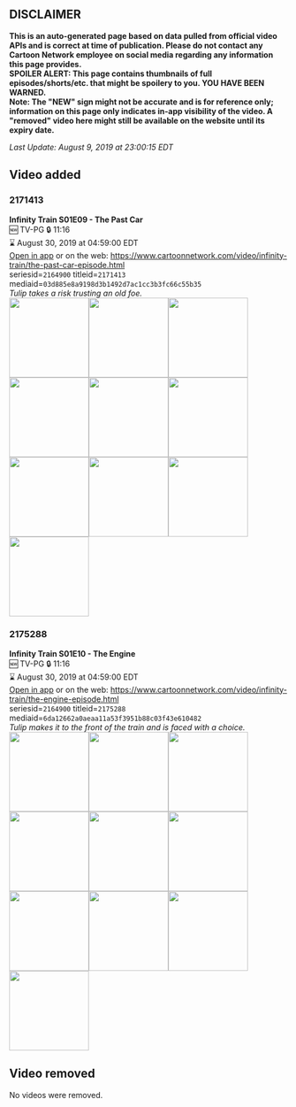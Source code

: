 ## DISCLAIMER
**This is an auto-generated page based on data pulled from official video APIs and is correct at time of publication. Please do not contact any Cartoon Network employee on social media regarding any information this page provides.**  
**SPOILER ALERT: This page contains thumbnails of full episodes/shorts/etc. that might be spoilery to you. YOU HAVE BEEN WARNED.**  
**Note: The "NEW" sign might not be accurate and is for reference only; information on this page only indicates in-app visibility of the video. A "removed" video here might still be available on the website until its expiry date.**  

_Last Update: August 9, 2019 at 23:00:15 EDT_
## Video added
### 2171413
**Infinity Train S01E09 - The Past Car**  
🆕 TV-PG 🔒 11:16  
⌛ August 30, 2019 at 04:59:00 EDT  
[Open in app](https://tinyurl.com/yxbdetj3) or on the web: https://www.cartoonnetwork.com/video/infinity-train/the-past-car-episode.html  
seriesid=`2164900` titleid=`2171413` mediaid=`03d885e8a9198d3b1492d7ac1cc3b3fc66c55b35`  
_Tulip takes a risk trusting an old foe._  
<a href="https://s3.amazonaws.com/cartoonorchestrator/2171413_001_1280x720.jpg"><img src="https://s3.amazonaws.com/cartoonorchestrator/2171413_001_640x360.jpg" height="144px" /></a><a href="https://s3.amazonaws.com/cartoonorchestrator/2171413_002_1280x720.jpg"><img src="https://s3.amazonaws.com/cartoonorchestrator/2171413_002_640x360.jpg" height="144px" /></a><a href="https://s3.amazonaws.com/cartoonorchestrator/2171413_003_1280x720.jpg"><img src="https://s3.amazonaws.com/cartoonorchestrator/2171413_003_640x360.jpg" height="144px" /></a><a href="https://s3.amazonaws.com/cartoonorchestrator/2171413_004_1280x720.jpg"><img src="https://s3.amazonaws.com/cartoonorchestrator/2171413_004_640x360.jpg" height="144px" /></a><a href="https://s3.amazonaws.com/cartoonorchestrator/2171413_005_1280x720.jpg"><img src="https://s3.amazonaws.com/cartoonorchestrator/2171413_005_640x360.jpg" height="144px" /></a><a href="https://s3.amazonaws.com/cartoonorchestrator/2171413_006_1280x720.jpg"><img src="https://s3.amazonaws.com/cartoonorchestrator/2171413_006_640x360.jpg" height="144px" /></a><a href="https://s3.amazonaws.com/cartoonorchestrator/2171413_007_1280x720.jpg"><img src="https://s3.amazonaws.com/cartoonorchestrator/2171413_007_640x360.jpg" height="144px" /></a><a href="https://s3.amazonaws.com/cartoonorchestrator/2171413_008_1280x720.jpg"><img src="https://s3.amazonaws.com/cartoonorchestrator/2171413_008_640x360.jpg" height="144px" /></a><a href="https://s3.amazonaws.com/cartoonorchestrator/2171413_009_1280x720.jpg"><img src="https://s3.amazonaws.com/cartoonorchestrator/2171413_009_640x360.jpg" height="144px" /></a><a href="https://s3.amazonaws.com/cartoonorchestrator/2171413_010_1280x720.jpg"><img src="https://s3.amazonaws.com/cartoonorchestrator/2171413_010_640x360.jpg" height="144px" /></a>
### 2175288
**Infinity Train S01E10 - The Engine**  
🆕 TV-PG 🔒 11:16  
⌛ August 30, 2019 at 04:59:00 EDT  
[Open in app](https://tinyurl.com/y5joc4px) or on the web: https://www.cartoonnetwork.com/video/infinity-train/the-engine-episode.html  
seriesid=`2164900` titleid=`2175288` mediaid=`6da12662a0aeaa11a53f3951b88c03f43e610482`  
_Tulip makes it to the front of the train and is faced with a choice._  
<a href="https://s3.amazonaws.com/cartoonorchestrator/2175288_001_1280x720.jpg"><img src="https://s3.amazonaws.com/cartoonorchestrator/2175288_001_640x360.jpg" height="144px" /></a><a href="https://s3.amazonaws.com/cartoonorchestrator/2175288_002_1280x720.jpg"><img src="https://s3.amazonaws.com/cartoonorchestrator/2175288_002_640x360.jpg" height="144px" /></a><a href="https://s3.amazonaws.com/cartoonorchestrator/2175288_003_1280x720.jpg"><img src="https://s3.amazonaws.com/cartoonorchestrator/2175288_003_640x360.jpg" height="144px" /></a><a href="https://s3.amazonaws.com/cartoonorchestrator/2175288_004_1280x720.jpg"><img src="https://s3.amazonaws.com/cartoonorchestrator/2175288_004_640x360.jpg" height="144px" /></a><a href="https://s3.amazonaws.com/cartoonorchestrator/2175288_005_1280x720.jpg"><img src="https://s3.amazonaws.com/cartoonorchestrator/2175288_005_640x360.jpg" height="144px" /></a><a href="https://s3.amazonaws.com/cartoonorchestrator/2175288_006_1280x720.jpg"><img src="https://s3.amazonaws.com/cartoonorchestrator/2175288_006_640x360.jpg" height="144px" /></a><a href="https://s3.amazonaws.com/cartoonorchestrator/2175288_007_1280x720.jpg"><img src="https://s3.amazonaws.com/cartoonorchestrator/2175288_007_640x360.jpg" height="144px" /></a><a href="https://s3.amazonaws.com/cartoonorchestrator/2175288_008_1280x720.jpg"><img src="https://s3.amazonaws.com/cartoonorchestrator/2175288_008_640x360.jpg" height="144px" /></a><a href="https://s3.amazonaws.com/cartoonorchestrator/2175288_009_1280x720.jpg"><img src="https://s3.amazonaws.com/cartoonorchestrator/2175288_009_640x360.jpg" height="144px" /></a><a href="https://s3.amazonaws.com/cartoonorchestrator/2175288_010_1280x720.jpg"><img src="https://s3.amazonaws.com/cartoonorchestrator/2175288_010_640x360.jpg" height="144px" /></a>
## Video removed
No videos were removed.
